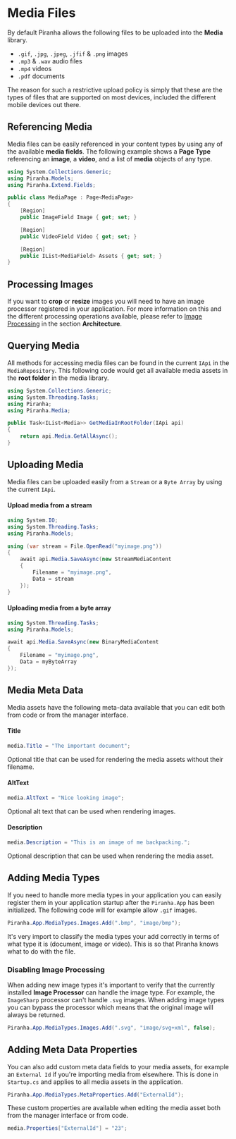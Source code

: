 # Media Files

By default Piranha allows the following files to be uploaded into the **Media** library.

* `.gif`, `.jpg`, `.jpeg`, `.jfif` & `.png` images
* `.mp3` & `.wav` audio files
* `.mp4` videos
* `.pdf` documents

The reason for such a restrictive upload policy is simply that these are the types of files that are supported on most devices, included the different mobile devices out there.

## Referencing Media

Media files can be easily referenced in your content types by using any of the available **media fields**. The following example shows a **Page Type** referencing an **image**, a **video**, and a list of **media** objects of any type.

~~~ csharp
using System.Collections.Generic;
using Piranha.Models;
using Piranha.Extend.Fields;

public class MediaPage : Page<MediaPage>
{
    [Region]
    public ImageField Image { get; set; }

    [Region]
    public VideoField Video { get; set; }

    [Region]
    public IList<MediaField> Assets { get; set; }
}
~~~

## Processing Images

If you want to **crop** or **resize** images you will need to have an image processor registered in your application. For more information on this and the different processing operations available, please refer to [Image Processing](../architecture/image-processing) in the section **Architecture**.

## Querying Media

All methods for accessing media files can be found in the current `IApi` in the `MediaRepository`. This following code would get all available media assets in the **root folder** in the media library.

~~~ csharp
using System.Collections.Generic;
using System.Threading.Tasks;
using Piranha;
using Piranha.Media;

public Task<IList<Media>> GetMediaInRootFolder(IApi api)
{
    return api.Media.GetAllAsync();
}
~~~

## Uploading Media

Media files can be uploaded easily from a `Stream` or a `Byte Array` by using the current `IApi`.

#### Upload media from a stream

~~~ csharp
using System.IO;
using System.Threading.Tasks;
using Piranha.Models;

using (var stream = File.OpenRead("myimage.png"))
{
    await api.Media.SaveAsync(new StreamMediaContent
    {
        Filename = "myimage.png",
        Data = stream
    });
}
~~~

#### Uploading media from a byte array

~~~ csharp
using System.Threading.Tasks;
using Piranha.Models;

await api.Media.SaveAsync(new BinaryMediaContent
{
    Filename = "myimage.png",
    Data = myByteArray
});
~~~

## Media Meta Data

Media assets have the following meta-data available that you can edit both from code or from the manager interface.

#### Title

~~~ csharp
media.Title = "The important document";
~~~

Optional title that can be used for rendering the media assets without their filename.

#### AltText

~~~ csharp
media.AltText = "Nice looking image";
~~~

Optional alt text that can be used when rendering images.

#### Description

~~~ csharp
media.Description = "This is an image of me backpacking.";
~~~

Optional description that can be used when rendering the media asset.

## Adding Media Types

If you need to handle more media types in your application you can easily register them in your application startup after the `Piranha.App` has been initialized. The following code will for example allow `.gif` images.

~~~ csharp
Piranha.App.MediaTypes.Images.Add(".bmp", "image/bmp");
~~~

It's very import to classify the media types your add correctly in terms of what type it is (document, image or video). This is so that Piranha knows what to do with the file.

### Disabling Image Processing

When adding new image types it's important to verify that the currently installed **Image Processor** can handle the image type. For example, the `ImageSharp` processor can't handle `.svg` images. When adding image types you can bypass the processor which means that the original image will always be returned.

~~~ csharp
Piranha.App.MediaTypes.Images.Add(".svg", "image/svg+xml", false);
~~~

## Adding Meta Data Properties

You can also add custom meta data fields to your media assets, for example an `External Id` if you're importing media from elsewhere. This is done in `Startup.cs` and applies to all media assets in the application.

~~~ csharp
Piranha.App.MediaTypes.MetaProperties.Add("ExternalId");
~~~

These custom properties are available when editing the media asset both from the manager interface or from code.

~~~ csharp
media.Properties["ExternalId"] = "23";
~~~
